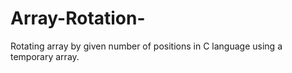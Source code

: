 # Array-Rotation-
Rotating array by given number of positions in C language using a temporary array.
